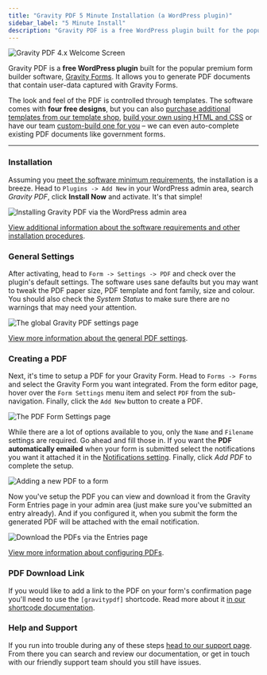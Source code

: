 ```yaml
---
title: "Gravity PDF 5 Minute Installation (a WordPress plugin)"
sidebar_label: "5 Minute Install"
description: "Gravity PDF is a free WordPress plugin built for the popular premium form builder software, Gravity Forms. Get started in 5 minutes flat!"
---
```


![Gravity PDF 4.x Welcome Screen](https://resources.gravitypdf.com/uploads/2015/10/welcome-screen.png)

Gravity PDF is a **free WordPress plugin** built for the popular premium form builder software, <a href="https://rocketgenius.pxf.io/c/1211356/445235/7938" rel="sponsored">Gravity Forms</a>. It allows you to generate PDF documents that contain user-data captured with Gravity Forms.

The look and feel of the PDF is controlled through templates. The software comes with **four free designs**, but you can also [purchase additional templates from our template shop](https://gravitypdf.com/template-shop/), [build your own using HTML and CSS](developer-start-customising.md) or have our team [custom-build one for you](https://gravitypdf.com/integration-services/) – we can even auto-complete existing PDF documents like government forms.

---

### Installation

Assuming you [meet the software minimum requirements](user-installation.md), the installation is a breeze. Head to `Plugins -> Add New` in your WordPress admin area, search *Gravity PDF*, click **Install Now** and activate. It's that simple!

![Installing Gravity PDF via the WordPress admin area](https://resources.gravitypdf.com/uploads/2015/10/automatic-install.png)

[View additional information about the software requirements and other installation procedures](user-installation.md).

### General Settings

After activating, head to `Form -> Settings -> PDF` and check over the plugin's default settings. The software uses sane defaults but you may want to tweak the PDF paper size, PDF template and font family, size and colour. You should also check the *System Status* to make sure there are no warnings that may need your attention.

![The global Gravity PDF settings page](https://resources.gravitypdf.com/uploads/2015/10/general-settings.png)

[View more information about the general PDF settings](user-global-settings.md).

### Creating a PDF

Next, it's time to setup a PDF for your Gravity Form. Head to `Forms -> Forms` and select the Gravity Form you want integrated. From the form editor page, hover over the `Form Settings` menu item and select `PDF` from the sub-navigation. Finally, click the `Add New` button to create a PDF.

![The PDF Form Settings page](https://resources.gravitypdf.com/uploads/2015/10/PDF-Settings.png)

While there are a lot of options available to you, only the `Name` and `Filename` settings are required. Go ahead and fill those in. If you want the **PDF automatically emailed** when your form is submitted select the notifications you want it attached it in the [Notifications setting](user-setup-pdf.md#notifications). Finally, click *Add PDF* to complete the setup.

![Adding a new PDF to a form](https://resources.gravitypdf.com/uploads/2015/10/Add-new-pdf.png)

Now you've setup the PDF you can view and download it from the Gravity Form Entries page in your admin area (just make sure you've submitted an entry already). And if you configured it, when you submit the form the generated PDF will be attached with the email notification.

![Download the PDFs via the Entries page](https://resources.gravitypdf.com/uploads/2015/11/entry-list.png)

[View more information about configuring PDFs](user-setup-pdf.md).

### PDF Download Link

If you would like to add a link to the PDF on your form's confirmation page you'll need to use the `[gravitypdf]` shortcode. Read more about it [in our shortcode documentation](user-shortcodes.md).

### Help and Support

If you run into trouble during any of these steps [head to our support page](https://gravitypdf.com/support/). From there you can search and review our documentation, or get in touch with our friendly support team should you still have issues.


